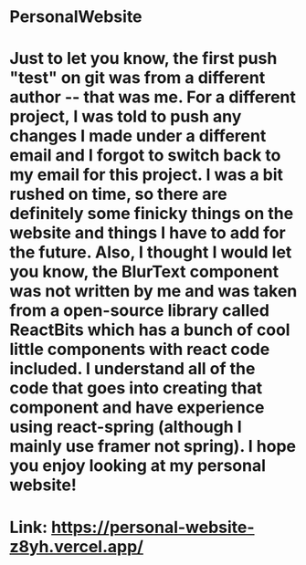 # PersonalWebsite
# Just to let you know, the first push "test" on git was from a different author -- that was me. For a different project, I was told to push any changes I made under a different email and I forgot to switch back to my email for this project. I was a bit rushed on time, so there are definitely some finicky things on the website and things I have to add for the future. Also, I thought I would let you know, the BlurText component was not written by me and was taken from a open-source library called ReactBits which has a bunch of cool little components with react code included. I understand all of the code that goes into creating that component and have experience using react-spring (although I mainly use framer not spring). I hope you enjoy looking at my personal website!

# Link: https://personal-website-z8yh.vercel.app/